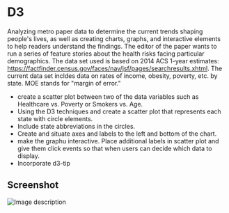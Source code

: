 # D3

Analyzing metro paper data to determine the current trends shaping people's lives, as well as creating charts, graphs, and interactive elements to help readers understand the findings.
The editor of the paper wants to run a series of feature stories about the health risks facing particular demographics. The data set used is based on 2014 ACS 1-year estimates: https://factfinder.census.gov/faces/nav/jsf/pages/searchresults.xhtml. The current data set incldes data on rates of income, obesity, poverty, etc. by state. MOE stands for "margin of error."

* create a scatter plot between two of the data variables such as Healthcare vs. Poverty or Smokers vs. Age.
* Using the D3 techniques and create a scatter plot that represents each state with circle elements. 
* Include state abbreviations in the circles.
* Create and situate axes and labels to the left and bottom of the chart.
* make the graphu interactive. Place additional labels in scatter plot and give them click events so that when users can decide which data to display. 
* Incorporate d3-tip

## Screenshot

![Image description](link-to-image)



